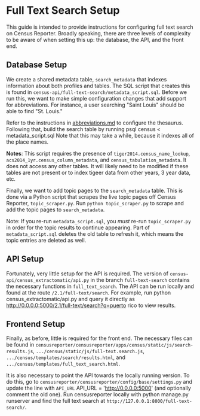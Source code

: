 # Full Text Search Setup
This guide is intended to provide instructions for configuring full text search on Census Reporter. Broadly speaking, there are three levels of complexity to be aware of when setting this up: the database, the API, and the front end.

## Database Setup
We create a shared metadata table, `search_metadata` that indexes information about both profiles and tables. The SQL script that creates this is found in `census-api/full-text-search/metadata_script.sql`. Before we run this, we want to make simple configuration changes that add support for abbreviations. For instance, a user searching "Saint Louis" should be able to find "St. Louis."

Refer to the instructions in [abbreviations.md](abbreviations.md) to configure the thesaurus. Following that, build the search table by running
	psql census < metadata_script.sql
Note that this may take a while, because it indexes all of the place names.

**Notes**: This script requires the presence of `tiger2014.census_name_lookup`, `acs2014_1yr.census_column_metadata`, and `census_tabulation_metadata`. It does not access any other tables. It will likely need to be modified if these tables are not present or to index tigeer data from other years, 3 year data, etc.

Finally, we want to add topic pages to the `search_metadata` table. This is done via a Python script that scrapes the live topic pages off Census Reporter, `topic_scraper.py`. Run `python topic_scraper.py` to scrape and add the topic pages to `search_metadata`.

Note: If you re-run `metadata_script.sql`, you _must_ re-run `topic_scraper.py`  in order for the topic results to continue appearing. Part of `metadata_script.sql` deletes the old table to refresh it, which means the topic entries are deleted as well.

## API Setup
Fortunately, very little setup for the API is required. The version of `census-api/census_extractomatic/api.py` in the branch `full-text-search` contains the necessary functions in `full_text_search`. The API can be run locally and found at the route `/2.1/full-text/search`. For example, run
	python census_extractomatic/api.py
and query it directly as
	http://0.0.0.0:5000/2.1/full-text/search?q=puerto rico
to view results.

## Frontend Setup
Finally, as before, little is required for the front end. The necessary files can be found in `censusreporter/censusreporter/apps/census/static/js/search-results.js`, `.../census/static/js/full-text.search.js`, `.../census/templates/search/results.html`, and `.../census/templates/full_text_search.html`.

It is also necessary to point the API towards the locally running version. To do this, go to `censusreporter/censusreporter/config/base/settings.py` and update the line with `API_URL`
	API_URL = 'http://0.0.0.0:5000'
(and optionally comment the old one). Run censusreporter locally with
	python manage.py runserver
and find the full text search at `http://127.0.0.1:8000/full-text-search/`.